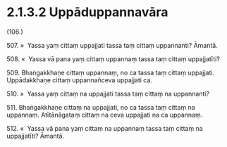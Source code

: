 

# 2.1.3.2 Uppāduppannavāra





(106.)

507\. »  Yassa yaṃ cittaṃ uppajjati tassa taṃ cittaṃ uppannanti? Āmantā.

508\. «  Yassa vā pana yaṃ cittaṃ uppannaṃ tassa taṃ cittaṃ uppajjatīti?

509\. Bhaṅgakkhaṇe cittaṃ uppannaṃ, no ca tassa taṃ cittaṃ uppajjati. Uppādakkhaṇe cittaṃ uppannañceva uppajjati ca.

510\. »  Yassa yaṃ cittaṃ na uppajjati tassa taṃ cittaṃ na uppannanti?

511\. Bhaṅgakkhaṇe cittaṃ na uppajjati, no ca tassa taṃ cittaṃ na uppannaṃ. Atītānāgataṃ cittaṃ na ceva uppajjati na ca uppannaṃ.

512\. «  Yassa vā pana yaṃ cittaṃ na uppannaṃ tassa taṃ cittaṃ na uppajjatīti? Āmantā.




